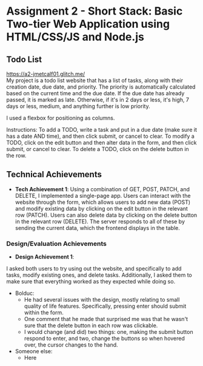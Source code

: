 Assignment 2 - Short Stack: Basic Two-tier Web Application using HTML/CSS/JS and Node.js  
===

## Todo List
https://a2-jmetcalf01.glitch.me/  
My project is a todo list website that has a list of tasks, along with their creation date, due date, and priority. The priority is automatically calculated based on the current time and the due date. If the due date has already passed, it is marked as late. Otherwise, if it's in 2 days or less, it's high, 7 days or less, medium, and anything further is low priority.

I used a flexbox for positioning as columns.

Instructions:
To add a TODO, write a task and put in a due date (make sure it has a date AND time), and then click submit, or cancel to clear.
To modify a TODO, click on the edit button and then alter data in the form, and then click submit, or cancel to clear.
To delete a TODO, click on the delete button in the row.

## Technical Achievements
- **Tech Achievement 1**: Using a combination of GET, POST, PATCH, and DELETE, I implemented a single-page app. Users can interact with the website through the form, which allows users to add new data (POST) and modify existing data by clicking on the edit button in the relevant row (PATCH). Users can also delete data by clicking on the delete button in the relevant row (DELETE). The server responds to all of these by sending the current data, which the frontend displays in the table.

### Design/Evaluation Achievements
- **Design Achievement 1**: 

I asked both users to try using out the website, and specifically to add tasks, modify existing ones, and delete tasks. Additionally, I asked them to make sure that everything worked as they expected while doing so.

  - Bolduc:
    - He had several issues with the design, mostly relating to small quality of life features. Specifically, pressing enter should submit within the form.
    - One comment that he made that surprised me was that he wasn't sure that the delete button in each row was clickable.
    - I would change (and did) two things: one, making the submit button respond to enter, and two, change the buttons so when hovered over, the cursor changes to the hand.
  - Someone else:
    - Here
